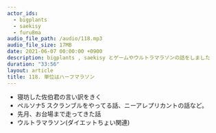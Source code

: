 ```yaml
---
actor_ids:
  - bigplants
  - saekisy
  - furu8ma
audio_file_path: /audio/118.mp3
audio_file_size: 17MB
date: 2021-06-07 00:00:00 +0900
description: bigplants , saekisy とゲームやウルトラマラソンの話をしました
duration: "33:56"
layout: article
title: 118. 単位はハーフマラソン
---
```


- 寝坊した佐伯君の言い訳をきく
- ペルソナ5 スクランブルをやってる話、ニーアレプリカントの話など。
- 先月、お台場まで走ってきた話
- ウルトラマラソン(ダイエットちょい関連)
